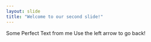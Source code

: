 ```yaml
---
layout: slide
title: "Welcome to our second slide!"
---
```

Some Perfect Text from me
Use the left arrow to go back!
